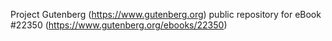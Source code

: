 Project Gutenberg (https://www.gutenberg.org) public repository for eBook #22350 (https://www.gutenberg.org/ebooks/22350)
